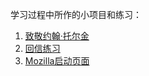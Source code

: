 学习过程中所作的小项目和练习：<br>
<ol>
<li><a href="https://akayi07.github.io/TributePage1/" target="_blank">致敬约翰·托尔金</a></li>
<li><a href="https://akayi07.github.io/Marking-up-a-letter/" target="_blank">回信练习</a></li>
<li><a href="https://akayi07.github.io/Mozilla-splash-page/" target="_blank">Mozilla启动页面</a></li>
</ol>


